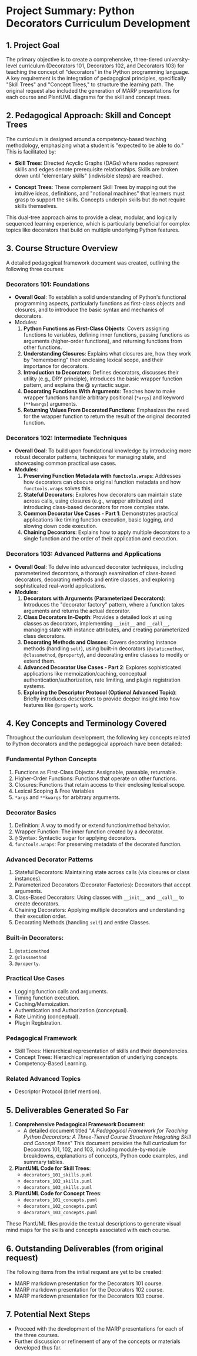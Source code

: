 # Project Summary: Python Decorators Curriculum Development

## 1. Project Goal

The primary objective is to create a comprehensive, three-tiered university-level curriculum (Decorators 101, Decorators 102, and Decorators 103) for teaching the concept of "decorators" in the Python programming language. A key requirement is the integration of pedagogical principles, specifically "Skill Trees" and "Concept Trees," to structure the learning path. The original request also included the generation of MARP presentations for each course and PlantUML diagrams for the skill and concept trees.

## 2. Pedagogical Approach: Skill and Concept Trees

The curriculum is designed around a competency-based teaching methodology, emphasizing what a student is "expected to be able to do."  This is facilitated by:

* **Skill Trees**: Directed Acyclic Graphs (DAGs) where nodes represent skills and edges denote prerequisite relationships. Skills are broken down until "elementary skills" (indivisible steps) are reached.

* **Concept Trees**: These complement Skill Trees by mapping out the intuitive ideas, definitions, and "notional machines" that learners must grasp to support the skills. Concepts underpin skills but do not require skills themselves.

This dual-tree approach aims to provide a clear, modular, and logically sequenced learning experience, which is particularly beneficial for complex topics like decorators that build on multiple underlying Python features.

## 3. Course Structure Overview

A detailed pedagogical framework document was created, outlining the following three courses:

### Decorators 101: Foundations

* **Overall Goal**: To establish a solid understanding of Python's functional programming aspects, particularly functions as first-class objects and closures, and to introduce the basic syntax and mechanics of decorators.
* Modules:
    1. **Python Functions as First-Class Objects**: Covers assigning functions to variables, defining inner functions, passing functions as arguments (higher-order functions), and returning functions from other functions.
    1. **Understanding Closures**: Explains what closures are, how they work by "remembering" their enclosing lexical scope, and their importance for decorators.
    1. **Introduction to Decorators**: Defines decorators, discusses their utility (e.g., DRY principle), introduces the basic wrapper function pattern, and explains the @ syntactic sugar.
    1. **Decorating Functions With Arguments**: Teaches how to make wrapper functions handle arbitrary positional (`*args`) and keyword (`**kwargs`) arguments.
    1. **Returning Values From Decorated Functions**: Emphasizes the need for the wrapper function to return the result of the original decorated function.

### Decorators 102: Intermediate Techniques

* **Overall Goal**: To build upon foundational knowledge by introducing more robust decorator patterns, techniques for managing state, and showcasing common practical use cases.
* **Modules**:
    1. **Preserving Function Metadata with `functools.wraps`**: Addresses how decorators can obscure original function metadata and how `functools.wraps` solves this.
    1. **Stateful Decorators**: Explores how decorators can maintain state across calls, using closures (e.g., wrapper attributes) and introducing class-based decorators for more complex state.
    1. **Common Decorator Use Cases - Part 1**: Demonstrates practical applications like timing function execution, basic logging, and slowing down code execution.
    1. **Chaining Decorators**: Explains how to apply multiple decorators to a single function and the order of their application and execution.

### Decorators 103: Advanced Patterns and Applications

* **Overall Goal**: To delve into advanced decorator techniques, including parameterized decorators, a thorough examination of class-based decorators, decorating methods and entire classes, and exploring sophisticated real-world applications.
* **Modules**:
  1. **Decorators with Arguments (Parameterized Decorators)**: Introduces the "decorator factory" pattern, where a function takes arguments and returns the actual decorator.
  1. **Class Decorators In-Depth**: Provides a detailed look at using classes as decorators, implementing `__init__` and `__call__`, managing state with instance attributes, and creating parameterized class decorators.
  1. **Decorating Methods and Classes**: Covers decorating instance methods (handling `self`), using built-in decorators (`@staticmethod`, `@classmethod`, `@property`), and decorating entire classes to modify or extend them.
  1. **Advanced Decorator Use Cases - Part 2**: Explores sophisticated applications like memoization/caching, conceptual authentication/authorization, rate limiting, and plugin registration systems.
  1. **Exploring the Descriptor Protocol (Optional Advanced Topic)**: Briefly introduces descriptors to provide deeper insight into how features like `@property` work.

## 4. Key Concepts and Terminology Covered

Throughout the curriculum development, the following key concepts related to Python decorators and the pedagogical approach have been detailed:

### Fundamental Python Concepts
1. Functions as First-Class Objects: Assignable, passable, returnable.
1. Higher-Order Functions: Functions that operate on other functions.
1. Closures: Functions that retain access to their enclosing lexical scope.
1. Lexical Scoping & Free Variables
1. `*args` and `**kwargs` for arbitrary arguments.

### Decorator Basics
  1. Definition: A way to modify or extend function/method behavior.
  1. Wrapper Function: The inner function created by a decorator.
  1. `@` Syntax: Syntactic sugar for applying decorators.
  1. `functools.wraps`: For preserving metadata of the decorated function.

### Advanced Decorator Patterns
  1. Stateful Decorators: Maintaining state across calls (via closures or class instances).
  1. Parameterized Decorators (Decorator Factories): Decorators that accept arguments.
  1. Class-Based Decorators: Using classes with `__init__` and `__call__` to create decorators.
  1. Chaining Decorators: Applying multiple decorators and understanding their execution order.
  1. Decorating Methods (handling `self`) and entire Classes.

### Built-in Decorators:
 1. `@staticmethod`
 1. `@classmethod`
 1. `@property`.

### Practical Use Cases
  * Logging function calls and arguments.
  * Timing function execution.
  * Caching/Memoization.
  * Authentication and Authorization (conceptual).
  * Rate Limiting (conceptual).
  * Plugin Registration.

### Pedagogical Framework
  * Skill Trees: Hierarchical representation of skills and their dependencies.
  * Concept Trees: Hierarchical representation of underlying concepts.
  * Competency-Based Learning.

### Related Advanced Topics
  * Descriptor Protocol (brief mention).

## 5. Deliverables Generated So Far

1. **Comprehensive Pedagogical Framework Document**:
    * A detailed document titled "*A Pedagogical Framework for Teaching Python Decorators: A Three-Tiered Course Structure Integrating Skill and Concept Trees*" This document provides the full curriculum for Decorators 101, 102, and 103, including module-by-module breakdowns, explanations of concepts, Python code examples, and summary tables.
1. **PlantUML Code for Skill Trees**:
    * `decorators_101_skills.puml`
    * `decorators_102_skills.puml`
    * `decorators_103_skills.puml`
1. **PlantUML Code for Concept Trees**:
    * `decorators_101_concepts.puml`
    * `decorators_102_concepts.puml`
    * `decorators_103_concepts.puml`

These PlantUML files provide the textual descriptions to generate visual mind maps for the skills and concepts associated with each course.

## 6. Outstanding Deliverables (from original request)

The following items from the initial request are yet to be created:

* MARP markdown presentation for the Decorators 101 course.
* MARP markdown presentation for the Decorators 102 course.
* MARP markdown presentation for the Decorators 103 course.

## 7. Potential Next Steps

* Proceed with the development of the MARP presentations for each of the three courses.
* Further discussion or refinement of any of the concepts or materials developed thus far.
